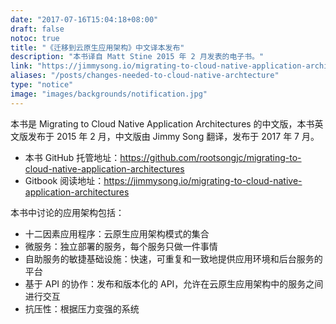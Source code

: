 ```yaml
---
date: "2017-07-16T15:04:18+08:00"
draft: false
notoc: true
title: "《迁移到云原生应用架构》中文译本发布"
description: "本书译自 Matt Stine 2015 年 2 月发表的电子书。"
link: "https://jimmysong.io/migrating-to-cloud-native-application-architectures"
aliases: "/posts/changes-needed-to-cloud-native-archtecture"
type: "notice"
image: "images/backgrounds/notification.jpg"
---
```


本书是 Migrating to Cloud Native Application Architectures 的中文版，本书英文版发布于 2015 年 2 月，中文版由 Jimmy Song 翻译，发布于 2017 年 7 月。

- 本书 GitHub 托管地址：<https://github.com/rootsongjc/migrating-to-cloud-native-application-architectures>
- Gitbook 阅读地址：<https://jimmysong.io/migrating-to-cloud-native-application-architectures>

本书中讨论的应用架构包括：

- 十二因素应用程序：云原生应用架构模式的集合
- 微服务：独立部署的服务，每个服务只做一件事情
- 自助服务的敏捷基础设施：快速，可重复和一致地提供应用环境和后台服务的平台
- 基于 API 的协作：发布和版本化的 API，允许在云原生应用架构中的服务之间进行交互
- 抗压性：根据压力变强的系统